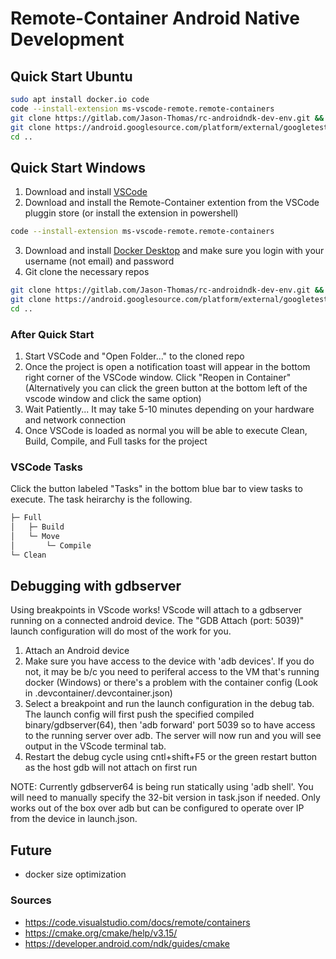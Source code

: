 # Remote-Container Android Native Development 

## Quick Start Ubuntu
```sh
sudo apt install docker.io code
code --install-extension ms-vscode-remote.remote-containers
git clone https://gitlab.com/Jason-Thomas/rc-androidndk-dev-env.git && cd rc-androidndk-dev-env/src
git clone https://android.googlesource.com/platform/external/googletest //NOTE: this is master
cd ..
```
## Quick Start Windows
1. Download and install [VSCode](https://code.visualstudio.com/)
2. Download and install the Remote-Container extention from the VSCode pluggin store (or install the extension in powershell)
```sh
code --install-extension ms-vscode-remote.remote-containers
```
3. Download and install [Docker Desktop](https://www.docker.com/products/docker-desktop) and make sure you login with your username (not email) and password
4. Git clone the necessary repos
```sh
git clone https://gitlab.com/Jason-Thomas/rc-androidndk-dev-env.git && cd rc-androidndk-dev-env/src
git clone https://android.googlesource.com/platform/external/googletest //NOTE: this is master
cd ..
```

### After Quick Start
1. Start VSCode and "Open Folder..." to the cloned repo
2. Once the project is open a notification toast will appear in the bottom right corner of the VSCode window. Click "Reopen in Container" (Alternatively you can click the green button at the bottom left of the vscode window and click the same option)
3. Wait Patiently... It may take 5-10 minutes depending on your hardware and network connection
4. Once VSCode is loaded as normal you will be able to execute Clean, Build, Compile, and Full tasks for the project

### VSCode Tasks
Click the button labeled "Tasks" in the bottom blue bar to view tasks to execute. The task heirarchy is the following.
```sh
├─ Full
│   ├─ Build
│   └─ Move    
│       └─ Compile
└─ Clean           
```

## Debugging with gdbserver
Using breakpoints in VScode works! VScode will attach to a gdbserver running on a connected android device. The "GDB Attach (port: 5039)" launch configuration will do most of the work for you. 
1. Attach an Android device
2. Make sure you have access to the device with 'adb devices'. If you do not, it may be b/c you need to periferal access to the VM that's running docker (Windows) or there's a problem with the container config (Look in .devcontainer/.devcontainer.json)
3. Select a breakpoint and run the launch configuration in the debug tab. The launch config will first push the specified compiled binary/gdbserver(64), then 'adb forward' port 5039 so to have access to the running server over adb. The server will now run and you will see output in the VScode terminal tab.
4. Restart the debug cycle using cntl+shift+F5 or the green restart button as the host gdb will not attach on first run

NOTE: Currently gdbserver64 is being run statically using 'adb shell'. You will need to manually specify the 32-bit version in task.json if needed. Only works out of the box over adb but can be configured to operate over IP from the device in launch.json. 

## Future
- docker size optimization

### Sources
- https://code.visualstudio.com/docs/remote/containers
- https://cmake.org/cmake/help/v3.15/
- https://developer.android.com/ndk/guides/cmake
